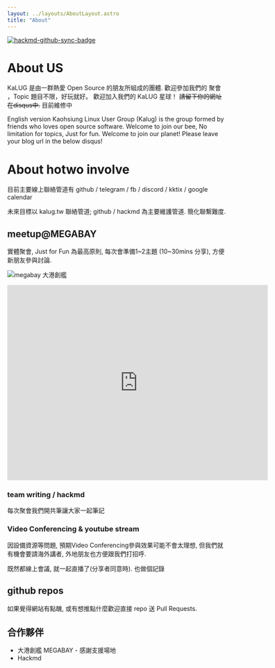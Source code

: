 ```yaml
---
layout: ../layouts/AboutLayout.astro
title: "About"
---
```


[![hackmd-github-sync-badge](https://hackmd.io/R3zw3wszRayxteNYBqs4sg/badge)](https://hackmd.io/R3zw3wszRayxteNYBqs4sg)

# About US

KaLUG 是由一群熱愛 Open Source 的朋友所組成的團體.
歡迎參加我們的 聚會 ，Topic 題目不限，好玩就好。
歡迎加入我們的 KaLUG 星球！
~~請留下你的網址在disqus中.~~
目前維修中


English version
Kaohsiung Linux User Group (Kalug) is the group formed by friends who loves open source software.
Welcome to join our bee, No limitation for topics, Just for fun.
Welcome to join our planet! Please leave your blog url in the below disqus!

# About hotwo involve

目前主要線上聯絡管道有 github / telegram / fb / discord / kktix / google calendar

未來目標以 kalug.tw 聯絡管道; github / hackmd 為主要維護管道. 簡化聯繫難度.

## meetup@MEGABAY
實體聚會, Just for Fun 為最高原則, 每次會準備1~2主題 (10~30mins 分享), 方便新朋友參與討論.



![megabay 大港創艦](https://encrypted-tbn0.gstatic.com/images?q=tbn:ANd9GcQzTUqYbCCfqEmvjKHgj1AmKkTPS5M2Wjc7gA&s)

<iframe src="https://www.google.com/maps/embed?pb=!1m18!1m12!1m3!1d1841.564443005479!2d120.29905579967564!3d22.61166175820609!2m3!1f0!2f0!3f0!3m2!1i1024!2i768!4f13.1!3m3!1m2!1s0x346e037f2a5a9001%3A0x28af37aaf30894aa!2s85%20Sky%20Tower!5e0!3m2!1sen!2stw!4v1730085449958!5m2!1sen!2stw" width="600" height="450" style="border:0;" allowfullscreen="" loading="lazy" referrerpolicy="no-referrer-when-downgrade"></iframe>



### team writing / hackmd
每次聚會我們開共筆讓大家一起筆記

### Video Conferencing & youtube stream
因設備資源等問題, 預期Video Conferencing參與效果可能不會太理想, 但我們就有機會要請海外講者, 外地朋友也方便跟我們打招呼.

既然都線上會議, 就一起直播了(分享者同意時). 也做個記錄


## github repos
如果覺得網站有點醜, 或有想推點什麼歡迎直接 repo 送 Pull Requests.


## 合作夥伴

- 大港創艦 MEGABAY - 感謝支援場地
- Hackmd